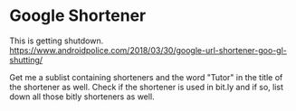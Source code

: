 # Google Shortener 

This is getting shutdown.   
https://www.androidpolice.com/2018/03/30/google-url-shortener-goo-gl-shutting/

Get me a sublist containing shorteners and the word "Tutor" in the title of the shortener as well. 
Check if the shortener is used in bit.ly and if so, list down all those bitly shorteners as well. 
